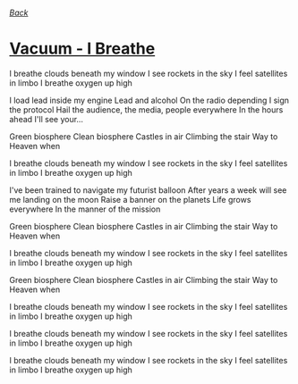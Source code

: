###### [Back](../Readme.md)
# [Vacuum - I Breathe](tabs.md)

I breathe clouds beneath my window
I see rockets in the sky
I feel satellites in limbo
I breathe oxygen up high

I load lead inside my engine
Lead and alcohol
On the radio depending
I sign the protocol
Hail the audience, the media, people everywhere
In the hours ahead I'll see your...

Green biosphere
Clean biosphere
Castles in air
Climbing the stair
Way to Heaven when

I breathe clouds beneath my window
I see rockets in the sky
I feel satellites in limbo
I breathe oxygen up high

I've been trained to navigate my futurist balloon
After years a week will see me landing on the moon
Raise a banner on the planets
Life grows everywhere
In the manner of the mission

Green biosphere
Clean biosphere
Castles in air
Climbing the stair
Way to Heaven when

I breathe clouds beneath my window
I see rockets in the sky
I feel satellites in limbo
I breathe oxygen up high

Green biosphere
Clean biosphere
Castles in air
Climbing the stair
Way to Heaven when

I breathe clouds beneath my window
I see rockets in the sky
I feel satellites in limbo
I breathe oxygen up high

I breathe clouds beneath my window
I see rockets in the sky
I feel satellites in limbo
I breathe oxygen up high

I breathe clouds beneath my window
I see rockets in the sky
I feel satellites in limbo
I breathe oxygen up high
